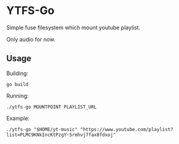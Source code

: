 # YTFS-Go

Simple fuse filesystem which mount youtube playlist.

Only audio for now.

## Usage

Building:

    go build

Running:

    ./ytfs-go MOUNTPOINT PLAYLIST_URL

Example:

    ./ytfs-go "$HOME/yt-music" "https://www.youtube.com/playlist?list=PLMC9KNkIncKtPzgY-5rmhvj7fax8fdxoj"



